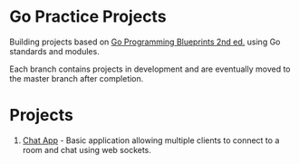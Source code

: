 # Go Practice Projects

Building projects based on [Go Programming Blueprints 2nd ed.](https://www.packtpub.com/application-development/go-programming-blueprints-second-edition) using Go standards and modules.

Each branch contains projects in development and are eventually moved to the master branch after completion.

# Projects
1. [Chat App](https://github.com/jrobchin/go-practice/tree/master/chatapp) - Basic application allowing multiple clients to connect to a room and chat using web sockets.
